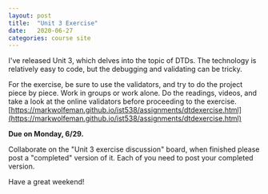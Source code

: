 ```yaml
---
layout: post
title:  "Unit 3 Exercise"
date:   2020-06-27
categories: course site
---
```


I've released Unit 3, which delves into the topic of DTDs. The technology is relatively easy to code, but the debugging and validating can be tricky.

For the exercise, be sure to use the validators, and try to do the project piece by piece. Work in groups or work alone. Do the readings, videos, and take a look at the online validators before proceeding to the exercise. [https://markwolfeman.github.io/ist538/assignments/dtdexercise.html](https://markwolfeman.github.io/ist538/assignments/dtdexercise.html)

**Due on Monday, 6/29.**

Collaborate on the "Unit 3 exercise discussion" board, when finished please post a "completed" version of it. Each of you need to post your completed version. 

Have a great weekend!

